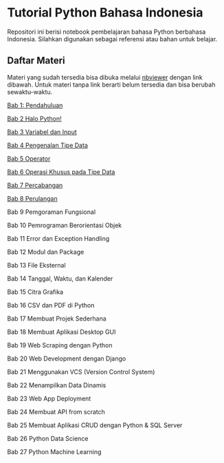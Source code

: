 # Tutorial Python Bahasa Indonesia
Repositori ini berisi notebook pembelajaran bahasa Python berbahasa Indonesia. Silahkan digunakan sebagai referensi atau bahan untuk belajar.

## Daftar Materi
Materi yang sudah tersedia bisa dibuka melalui [nbviewer](https://nbviewer.jupyter.org/github/psychohaxer/tutorial-python-bahasa-indonesia) dengan link dibawah. Untuk materi tanpa link berarti belum tersedia dan bisa berubah sewaktu-waktu.

[Bab 1: Pendahuluan](https://nbviewer.jupyter.org/github/psychohaxer/tutorial-python-bahasa-indonesia/blob/master/1.ipynb)

[Bab 2 Halo Python!](https://nbviewer.jupyter.org/github/psychohaxer/tutorial-python-bahasa-indonesia/blob/master/2.ipynb)

[Bab 3 Variabel dan Input](https://nbviewer.jupyter.org/github/psychohaxer/tutorial-python-bahasa-indonesia/blob/master/3.ipynb)

[Bab 4 Pengenalan Tipe Data](https://nbviewer.jupyter.org/github/psychohaxer/tutorial-python-bahasa-indonesia/blob/master/4.ipynb)

[Bab 5 Operator](https://nbviewer.jupyter.org/github/psychohaxer/tutorial-python-bahasa-indonesia/blob/master/5.ipynb)

[Bab 6 Operasi Khusus pada Tipe Data](https://nbviewer.jupyter.org/github/psychohaxer/tutorial-python-bahasa-indonesia/blob/master/6.ipynb)

[Bab 7 Percabangan](https://nbviewer.jupyter.org/github/psychohaxer/tutorial-python-bahasa-indonesia/blob/master/7.ipynb)

[Bab 8 Perulangan](https://nbviewer.jupyter.org/github/psychohaxer/tutorial-python-bahasa-indonesia/blob/master/8.ipynb)

Bab 9 Pemgoraman Fungsional

Bab 10 Pemrograman Berorientasi Objek

Bab 11 Error dan Exception Handling

Bab 12 Modul dan Package

Bab 13 File Eksternal

Bab 14 Tanggal, Waktu, dan Kalender

Bab 15 Citra Grafika

Bab 16 CSV dan PDF di Python

Bab 17 Membuat Projek Sederhana

Bab 18 Membuat Aplikasi Desktop GUI

Bab 19 Web Scraping dengan Python

Bab 20 Web Development dengan Django

Bab 21 Menggunakan VCS (Version Control System)

Bab 22 Menampilkan Data Dinamis

Bab 23 Web App Deployment

Bab 24 Membuat API from scratch

Bab 25 Membuat Aplikasi CRUD dengan Python & SQL Server

Bab 26 Python Data Science

Bab 27 Python Machine Learning